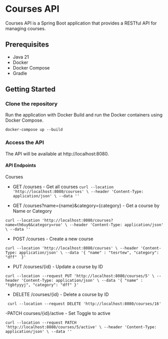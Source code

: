 # Courses API

Courses API is a Spring Boot application that provides a RESTful API for managing courses.

## Prerequisites

- Java 21
- Docker
- Docker Compose
- Gradle

## Getting Started

### Clone the repository





Run the application with Docker
Build and run the Docker containers using Docker Compose.

`docker-compose up --build`


### Access the API
The API will be available at http://localhost:8080.

#### API Endpoints
Courses
- GET /courses - Get all courses
`curl --location 'http://localhost:8080/courses' \
--header 'Content-Type: application/json' \
--data '' `
  
- GET /courses?name={name}&category={category} - Get a course by Name or Category
  
` curl --location 'http://localhost:8080/courses?name=th6uy6&category=roo' \
--header 'Content-Type: application/json' \
--data '' `
    
-  POST /courses - Create a new course
  
``curl --location 'http://localhost:8080/courses' \
--header 'Content-Type: application/json' \
--data '{
    "name" : "tesrtew",
    "category": "dff" 
}'``

- PUT /courses/{id} - Update a course by ID
  
`curl --location --request PUT 'http://localhost:8080/courses/5' \
--header 'Content-Type: application/json' \
--data '{
    "name" : "tgbtyyyj",
    "category": "dff"
}'`

- DELETE /courses/{id} - Delete a course by ID
  
` curl --location --request DELETE 'http://localhost:8080/courses/16'`

-PATCH courses/{id}/active - Set Toggle to active

`
curl --location --request PATCH 'http://localhost:8080/courses/5/active' \
--header 'Content-Type: application/json' \
--data '' `


